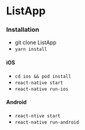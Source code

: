 # ListApp

### Installation

- git clone ListApp
- `yarn install`

#### iOS

- `cd ios && pod install`
- `react-native start`
- `react-native run-ios`

#### Android

- `react-ntive start`
- `react-native run-android`
